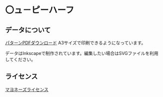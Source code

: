 # 〇ュ－ピーハーフ

## データについて
[パターンPDFダウンロード](*ewpie-half-a3.pdf)
A3サイズで印刷できるようになっています。

データはInkscapeで制作されています。編集したい場合はSVGファイルを利用してください。

## ライセンス
[マヨネーズライセンス](LICENSE)


